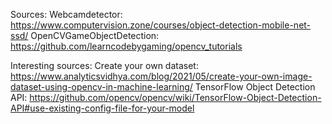 Sources: 
    Webcamdetector: https://www.computervision.zone/courses/object-detection-mobile-net-ssd/
    OpenCVGameObjectDetection: https://github.com/learncodebygaming/opencv_tutorials


Interesting sources:
Create your own dataset: https://www.analyticsvidhya.com/blog/2021/05/create-your-own-image-dataset-using-opencv-in-machine-learning/
TensorFlow Object Detection API: https://github.com/opencv/opencv/wiki/TensorFlow-Object-Detection-API#use-existing-config-file-for-your-model
